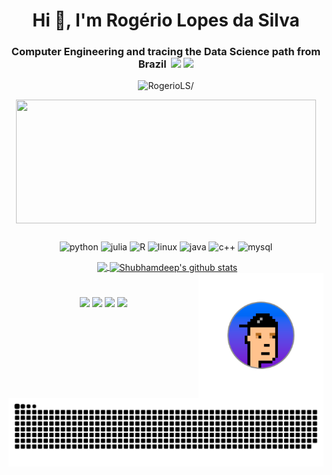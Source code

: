 <h1 align="center">Hi 👋, I'm Rogério Lopes da Silva</h1>
<h3 align="center">Computer Engineering and tracing the Data Science path from Brazil &nbsp;<img src="https://github.com/TheDudeThatCode/TheDudeThatCode/blob/master/Assets/Mario_Hello_Big.gif" width="30px">
<img src="https://github.com/TheDudeThatCode/TheDudeThatCode/blob/master/Assets/Developer.gif" width="30px"></h3>
<p align="center"> <img src=https://komarev.com/ghpvc/?username=RogerioLS alt=RogerioLS/> </p>

<p align="center"><img align="center" src="https://media.giphy.com/media/11e0gEWxYoSYTK/giphy.gif" width="480" height="197.333"/></p>

##

<p align="center"><img 
src= "https://img.shields.io/badge/Python-3776AB?style=for-the-badge&logo=python&logoColor=white" alt=python /> <img 
src= "https://img.shields.io/badge/Julia-CC342D?style=for-the-badge&logo=julia&logoColor=white" alt=julia /> <img    
src= "https://img.shields.io/badge/R-276DC3?style=for-the-badge&logo=r&logoColor=white" alt=R /> <img                                                                           
src= "https://img.shields.io/badge/Linux-593D88?style=for-the-badge&logo=linux&logoColor=white" alt=linux /> <img                                                             src= "https://img.shields.io/badge/Java-ED8B00?style=for-the-badge&logo=java&logoColor=white" alt=java /> <img 
src= "https://img.shields.io/badge/C%2B%2B-00599C?style=for-the-badge&logo=c%2B%2B&logoColor=white" alt=c++ /> <img
src= "https://img.shields.io/badge/MySQL-00000F?style=for-the-badge&logo=mysql&logoColor=white" alt=mysql /></p><p align="center"> <img
</p>

<a href="https://github.com/RogerioLS">
  <img align="center" src="https://github-readme-stats.vercel.app/api/top-langs/?username=RogerioLS&&langs_count=3&theme=tokyonight&hide_langs_below=1" />
</a>
<a href="https://github.com/RogerioLS">
 <img align="center" src="https://github-readme-stats.vercel.app/api?username=RogerioLS&show_icons=true&theme=tokyonight&line_height=27" alt="Shubhamdeep's github stats"/>
</a>
<br>

<img align="right" alt="littleEar" height="200" src="https://github.com/RogerioLS/RogerioLS/blob/main/foto_little.png">
 
#  

 <p align="center">
   <a href=<p align="center">
   <a href= "https://linkedin.com//in/rogerio-lopes-57627615b/" target="_blank">
     <img src="https://img.shields.io/badge/-LinkedIn-%230077B5?style=for-the-badge&logo=linkedin&logoColor=white" target="_blank"></a> 
   <a href= "https://www.instagram.com/rogerinholopes/?hl=pt-br" target="_blank">
     <img src="https://img.shields.io/badge/-Instagram-%23E4405F?style=for-the-badge&logo=instagram&logoColor=white" target="_blank"></a>
   <a href= "mailto:rogerio_288@hotmail.com" target="_blank">
     <img src="https://img.shields.io/badge/Microsoft_Outlook-0078D4?style=for-the-badge&logo=microsoft-outlook&logoColor=white" target="_blank"></a>
   <a href = "mailto:rogerio.mac.idb@gmail.com" target="_blank">
     <img src="https://img.shields.io/badge/Gmail-D14836?style=for-the-badge&logo=gmail&logoColor=white" target="_blank"></a>
<div>
 
  
  ![Snake animation](https://github.com/RogerioLS/RogerioLS/blob/output/github-contribution-grid-snake.svg)
 
</div>











<!--
**RogerioLS/RogerioLS** is a ✨ _special_ ✨ repository because its `README.md` (this file) appears on your GitHub profile.

Here are some ideas to get you started:

- 🔭 I’m currently working on ...
- 🌱 I’m currently learning ...
- 👯 I’m looking to collaborate on ...
- 🤔 I’m looking for help with ...
- 💬 Ask me about ...
- 📫 How to reach me: ...
- 😄 Pronouns: ...
- ⚡ Fun fact: ...
-->
